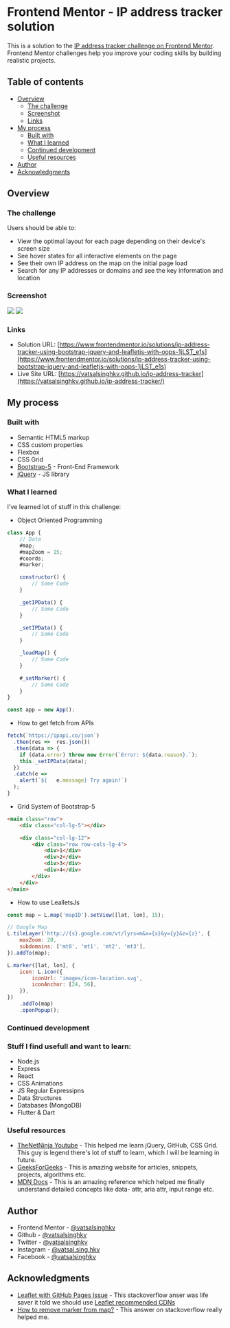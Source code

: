 # Frontend Mentor - IP address tracker solution

This is a solution to the [IP address tracker challenge on Frontend Mentor](https://www.frontendmentor.io/challenges/ip-address-tracker-I8-0yYAH0). Frontend Mentor challenges help you improve your coding skills by building realistic projects.

## Table of contents

- [Overview](#overview)
  - [The challenge](#the-challenge)
  - [Screenshot](#screenshot)
  - [Links](#links)
- [My process](#my-process)
  - [Built with](#built-with)
  - [What I learned](#what-i-learned)
  - [Continued development](#continued-development)
  - [Useful resources](#useful-resources)
- [Author](#author)
- [Acknowledgments](#acknowledgments)

## Overview

### The challenge

Users should be able to:

- View the optimal layout for each page depending on their device's screen size
- See hover states for all interactive elements on the page
- See their own IP address on the map on the initial page load
- Search for any IP addresses or domains and see the key information and location

### Screenshot

![](./screenshots/screenshot-desktop.png)
![](./screenshots/screenshot-mobile.png)

### Links

- Solution URL: [https://www.frontendmentor.io/solutions/ip-address-tracker-using-bootstrap-jquery-and-leafletjs-with-oops-1jLST_e1s](https://www.frontendmentor.io/solutions/ip-address-tracker-using-bootstrap-jquery-and-leafletjs-with-oops-1jLST_e1s)
- Live Site URL: [https://vatsalsinghkv.github.io/ip-address-tracker](https://vatsalsinghkv.github.io/ip-address-tracker/)

## My process

### Built with

- Semantic HTML5 markup
- CSS custom properties
- Flexbox
- CSS Grid
- [Bootstrap-5](https://getbootstrap.com/) - Front-End Framework
- [jQuery](https://jquery.com/) - JS library

### What I learned

I've learned lot of stuff in this challenge:

- Object Oriented Programming

```js
class App {
	// Data
	#map;
	#mapZoom = 15;
	#coords;
	#marker;

	constructor() {
		// Some Code
	}

	_getIPData() {
		// Some Code
	}

	_setIPData() {
		// Some Code
	}

	_loadMap() {
		// Some Code
	}

	#_setMarker() {
		// Some Code
	}
}

const app = new App();
```

- How to get fetch from APIs

```js
fetch(`https://ipapi.co/json`)
  .then(res =>  res.json())
  .then(data => {
    if (data.error) throw new Error(`Error: ${data.reason}.`);
    this._setIPData(data);
  })
  .catch(e =>
    alert(`${	e.message} Try again!`)
  );
}
```

- Grid System of Bootstrap-5

```html
<main class="row">
	<div class="col-lg-5"></div>

	<div class="col-lg-12">
		<div class="row row-cols-lg-4">
			<div>1</div>
			<div>2</div>
			<div>3</div>
			<div>4</div>
		</div>
	</div>
</main>
```

- How to use LealletsJs

```js
const map = L.map('mapID').setView([lat, lon], 15);

// Google Map
L.tileLayer('http://{s}.google.com/vt/lyrs=m&x={x}&y={y}&z={z}', {
	maxZoom: 20,
	subdomains: ['mt0', 'mt1', 'mt2', 'mt3'],
}).addTo(map);

L.marker([lat, lon], {
	icon: L.icon({
		iconUrl: 'images/icon-location.svg',
		iconAnchor: [24, 56],
	}),
})
	.addTo(map)
	.openPopup();
```

### Continued development

### Stuff I find usefull and want to learn:

- Node.js
- Express
- React
- CSS Animations
- JS Regular Expressipns
- Data Structures
- Databases (MongoDB)
- Flutter & Dart

### Useful resources

- [TheNetNinja Youtube](https://www.youtube.com/c/TheNetNinja) - This helped me learn jQuery, GitHub, CSS Grid. This guy is legend there's lot of stuff to learn, which I will be learning in future.
- [GeeksForGeeks](https://www.geeksforgeeks.org/) - This is amazing website for articles, snippets, projects, algorithms etc.
- [MDN Docs](https://developer.mozilla.org/en-US/) - This is an amazing reference which helped me finally understand detailed concepts like data- attr, aria attr, input range etc.

## Author

- Frontend Mentor - [@vatsalsinghkv](https://www.frontendmentor.io/profile/vatsalsinghkv)
- Github - [@vatsalsinghkv](https://github.com/vatsalsinghkv)
- Twitter - [@vatsalsinghkv](https://www.twitter.com/vatsalsinghkv)
- Instagram - [@vatsal.sing.hkv](https://www.instagram.com/vatsal.singh.kv)
- Facebook - [@vatsalsinghkv](https://www.facebook.com/vatsal.singh.kv)

## Acknowledgments

- [Leaflet with GitHub Pages Issue](https://stackoverflow.com/a/38137636/14076424) - This stackoverflow anser was life saver it told we should use [Leaflet recommended CDNs](http://leafletjs.com/download.html)
- [How to remove marker from map?](https://stackoverflow.com/a/10030930/14076424) - This answer on stackoverflow really helped me.
